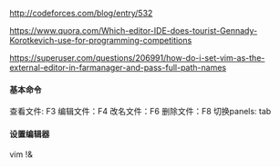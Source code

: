 http://codeforces.com/blog/entry/532

https://www.quora.com/Which-editor-IDE-does-tourist-Gennady-Korotkevich-use-for-programming-competitions

https://superuser.com/questions/206991/how-do-i-set-vim-as-the-external-editor-in-farmanager-and-pass-full-path-names

#### 基本命令

查看文件: F3
编辑文件：F4
改名文件：F6
删除文件：F8
切换panels: tab

#### 设置编辑器

  vim !&
